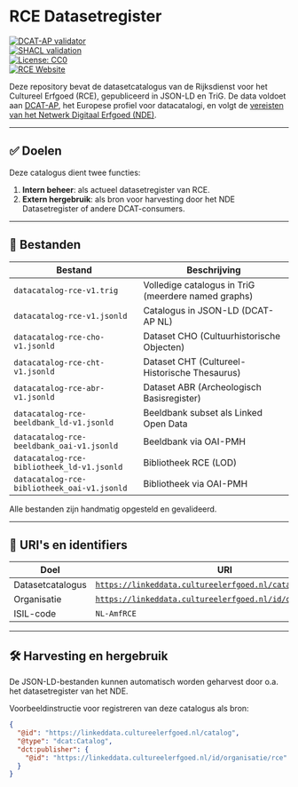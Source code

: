 # RCE Datasetregister

[![DCAT-AP validator](https://img.shields.io/badge/validate-DCAT--AP-blue)](https://data.vlaanderen.be/validator/dcat-ap/)  
[![SHACL validation](https://img.shields.io/badge/validate-SHACL-green)](https://shacl.org/playground/)  
[![License: CC0](https://img.shields.io/badge/license-CC0--1.0-lightgrey.svg)](https://creativecommons.org/publicdomain/zero/1.0/)  
[![RCE Website](https://img.shields.io/badge/org-cultureelerfgoed.nl-blue)](https://www.cultureelerfgoed.nl)

Deze repository bevat de datasetcatalogus van de Rijksdienst voor het Cultureel Erfgoed (RCE), gepubliceerd in JSON-LD en TriG. De data voldoet aan [DCAT-AP](https://data.europa.eu/eli/dcat-ap/2.0.1), het Europese profiel voor datacatalogi, en volgt de [vereisten van het Netwerk Digitaal Erfgoed (NDE)](https://docs.nde.nl/requirements-datasets/).

---

## ✅ Doelen

Deze catalogus dient twee functies:

1. **Intern beheer**: als actueel datasetregister van RCE.
2. **Extern hergebruik**: als bron voor harvesting door het NDE Datasetregister of andere DCAT-consumers.

---

## 📁 Bestanden

| Bestand                                         | Beschrijving                                       |
|------------------------------------------------|----------------------------------------------------|
| `datacatalog-rce-v1.trig`                      | Volledige catalogus in TriG (meerdere named graphs) |
| `datacatalog-rce-v1.jsonld`                    | Catalogus in JSON-LD (DCAT-AP NL)                 |
| `datacatalog-rce-cho-v1.jsonld`                | Dataset CHO (Cultuurhistorische Objecten)         |
| `datacatalog-rce-cht-v1.jsonld`                | Dataset CHT (Cultureel-Historische Thesaurus)     |
| `datacatalog-rce-abr-v1.jsonld`                | Dataset ABR (Archeologisch Basisregister)         |
| `datacatalog-rce-beeldbank_ld-v1.jsonld`       | Beeldbank subset als Linked Open Data             |
| `datacatalog-rce-beeldbank_oai-v1.jsonld`      | Beeldbank via OAI-PMH                             |
| `datacatalog-rce-bibliotheek_ld-v1.jsonld`     | Bibliotheek RCE (LOD)                             |
| `datacatalog-rce-bibliotheek_oai-v1.jsonld`    | Bibliotheek via OAI-PMH                           |

Alle bestanden zijn handmatig opgesteld en gevalideerd.

---

## 🧩 URI's en identifiers

| Doel                     | URI                                                                 |
|--------------------------|----------------------------------------------------------------------|
| Datasetcatalogus         | [`https://linkeddata.cultureelerfgoed.nl/catalog`](https://linkeddata.cultureelerfgoed.nl/catalog) |
| Organisatie              | [`https://linkeddata.cultureelerfgoed.nl/id/organisatie/rce`](https://linkeddata.cultureelerfgoed.nl/id/organisatie/rce) |
| ISIL-code                | `NL-AmfRCE`                                                          |

---

## 🛠️ Harvesting en hergebruik

De JSON-LD-bestanden kunnen automatisch worden geharvest door o.a. het datasetregister van het NDE.

Voorbeeldinstructie voor registreren van deze catalogus als bron:

```json
{
  "@id": "https://linkeddata.cultureelerfgoed.nl/catalog",
  "@type": "dcat:Catalog",
  "dct:publisher": {
    "@id": "https://linkeddata.cultureelerfgoed.nl/id/organisatie/rce"
  }
}
